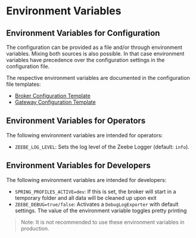 # Environment Variables

## Environment Variables for Configuration
The configuration can be provided as a file and/or through environment variables. Mixing both sources is also possible. In that case environment variables have precedence over the configuration settings in the configuration file. 

The respective environment variables are documented in the configuration file templates:
* [Broker Configuration Template](broker-config-template.md)
* [Gateway Configuration Template](gateway-config-template.md)

## Environment Variables for Operators
The following environment variables are intended for operators:
  - `ZEEBE_LOG_LEVEL`: Sets the log level of the Zeebe Logger (default: `info`).
 
 ## Environment Variables for Developers 
The following environment variables are intended for developers:
 - `SPRING_PROFILES_ACTIVE=dev`: If this is set, the broker will start in a temporary folder and all data will be cleaned up upon exit
 - `ZEEBE_DEBUG=true/false`: Activates a `DebugLogExporter` with default settings. The value of the environment variable toggles pretty printing

 > Note: It is not recommended to use these environment variables in production.